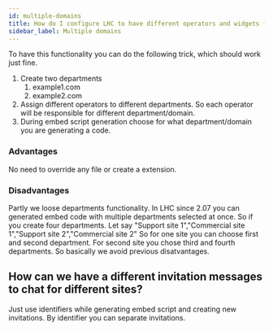 ```yaml
---
id: multiple-domains
title: How do I configure LHC to have different operators and widgets for different domains?
sidebar_label: Multiple domains
---
```


To have this functionality you can do the following trick, which should work just fine.

1.  Create two departments
    1.  example1.com
    2.  example2.com
2.  Assign different operators to different departments. So each operator will be responsible for different department/domain.
3.  During embed script generation choose for what department/domain you are generating a code.

### Advantages

No need to override any file or create a extension.

### Disadvantages

Partly we loose departments functionality. In LHC since 2.07 you can generated embed code with multiple departments selected at once. So if you create four departments. Let say "Support site 1","Commercial site 1","Support site 2","Commercial site 2" So for one site you can choose first and second department. For second site you chose third and fourth departments. So basically we avoid previous disatvantages.

## How can we have a different invitation messages to chat for different sites?

Just use identifiers while generating embed script and creating new invitations. By identifier you can separate invitations.